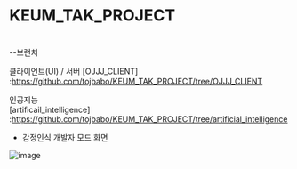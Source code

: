 # KEUM_TAK_PROJECT
#
--브랜치  
  
클라이언트(UI)  / 서버
[OJJJ_CLIENT]  :https://github.com/tojbabo/KEUM_TAK_PROJECT/tree/OJJJ_CLIENT  
  
인공지능  
[artificail_intelligence]  :https://github.com/tojbabo/KEUM_TAK_PROJECT/tree/artificial_intelligence  

- 감정인식 개발자 모드 화면    
  
![image](https://user-images.githubusercontent.com/35211944/104085616-47501480-5294-11eb-8890-5450c1863011.png)
